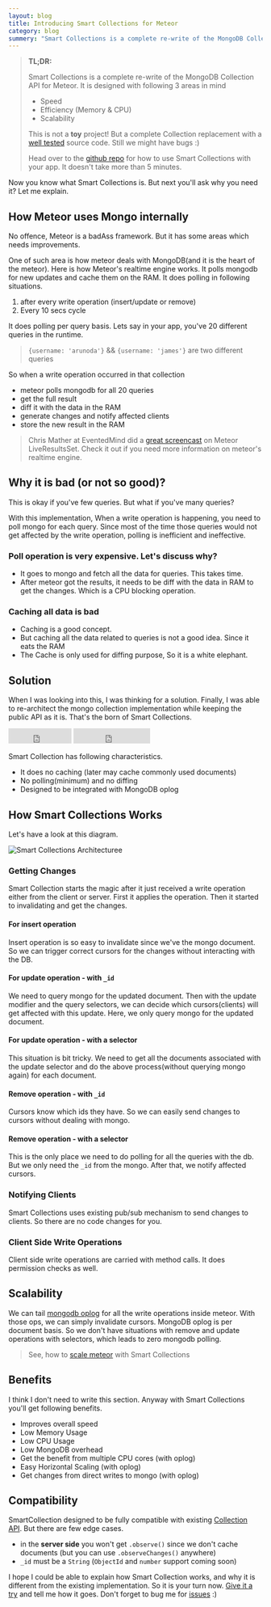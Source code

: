 ```yaml
---
layout: blog
title: Introducing Smart Collections for Meteor
category: blog
summery: "Smart Collections is a complete re-write of the MongoDB Collection API for Meteor. It is a drop in replacement for existing Collection API with much better speed, efficiency and scalability"
---
```


> **TL;DR:**
>
> Smart Collections is a complete re-write of the MongoDB Collection API for Meteor. It is designed with following 3 areas in mind
>
>* Speed
>* Efficiency (Memory & CPU)
>* Scalability
>
> This is not a **toy** project! But a complete Collection replacement with a [well tested](https://github.com/arunoda/meteor-smart-collections/blob/master/test_cases.todo) source code. Still we might have bugs :)
>
> Head over to the [github repo](https://github.com/arunoda/meteor-smart-collections) for how to use Smart Collections with your app. It doesn't take more than 5 minutes.

Now you know what Smart Collections is. But next you'll ask why you need it? Let me explain.

## How Meteor uses Mongo internally

No offence, Meteor is a badAss framework. But it has some areas which needs improvements.

One of such area is how meteor deals with MongoDB(and it is the heart of the meteor). Here is how Meteor's realtime engine works. It polls mongodb for new updates and cache them on the RAM. It does polling in following situations.

1. after every write operation (insert/update or remove)
2. Every 10 secs cycle

It does polling per query basis. Lets say in your app, you've 20 different queries in the runtime.

> `{username: 'arunoda'}` && `{username: 'james'}` are two different queries

So when a write operation occurred in that collection

* meteor polls mongodb for all 20 queries
* get the full result
* diff it with the data in the RAM
* generate changes and notify affected clients
* store the new result in the RAM

> Chris Mather at EventedMind did a [great screencast](http://www.eventedmind.com/posts/meteor-liveresultsset) on Meteor LiveResultsSet. Check it out if you need more information on meteor's realtime engine.

## Why it is bad (or not so good)?

This is okay if you've few queries. But what if you've many queries? 

With this implementation, When a write operation is happening, you need to poll mongo for each query. Since most of the time those queries would not get affected by the write operation, polling is inefficient and ineffective.

### Poll operation is very expensive. Let's discuss why?
* It goes to mongo and fetch all the data for queries. This takes time. 
* After meteor got the results, it needs to be diff with the data in RAM to get the changes. Which is a CPU blocking operation.

### Caching all data is bad
* Caching is a good concept. 
* But caching all the data related to queries is not a good idea. Since it eats the RAM
* The Cache is only used for diffing purpose, So it is a white elephant.

## Solution

When I was looking into this, I was thinking for a solution. Finally, I was able to re-architect the mongo collection implementation while keeping the public API as it is. That's the born of Smart Collections.

<iframe src="http://ghbtns.com/github-btn.html?user=arunoda&amp;repo=meteor-smart-collections&amp;type=watch&amp;count=true&amp;size=large" allowtransparency="true" frameborder="0" scrolling="0" width="125px" height="30px">
</iframe>
<iframe src="http://ghbtns.com/github-btn.html?user=arunoda&amp;repo=meteor-smart-collections&amp;type=fork&amp;count=true&amp;size=large" allowtransparency="true" frameborder="0" scrolling="0" width="152px" height="30px">
</iframe>

Smart Collection has following characteristics.

* It does no caching (later may cache commonly used documents)
* No polling(minimum) and no diffing
* Designed to be integrated with MongoDB oplog

## How Smart Collections Works

Let's have a look at this diagram.

![Smart Collections Architecturee](http://i.imgur.com/Vn67xqK.jpg)

### Getting Changes
Smart Collection starts the magic after it just received a write operation either from the client or server. First it applies the operation. Then it started to invalidating and get the changes.

#### For insert operation
Insert operation is so easy to invalidate since we've the mongo document. So we can trigger correct cursors for the changes without interacting with the DB.

#### For update operation - with `_id`

We need to query mongo for the updated document. Then with the update modifier and the query selectors, we can decide which cursors(clients) will get affected with this update. Here, we only query mongo for the updated document.

#### For update operation - with a selector
This situation is bit tricky. We need to get all the documents associated with the update selector and do the above process(without querying mongo again) for each document.

#### Remove operation - with `_id`
Cursors know which ids they have. So we can easily send changes to cursors without dealing with mongo.

#### Remove operation - with a selector
This is the only place we need to do polling for all the queries with the db. But we only need the `_id` from the mongo. After that, we notify affected cursors.

### Notifying Clients
Smart Collections uses existing pub/sub mechanism to send changes to clients. So there are no code changes for you.

### Client Side Write Operations
Client side write operations are carried with method calls. It does permission checks as well. 

## Scalability

We can tail [mongodb oplog](http://docs.mongodb.org/manual/core/replica-set-oplog/) for all the write operations inside meteor. With those ops, we can simply invalidate cursors. MongoDB oplog is per document basis. So we don't have situations with remove and update operations with selectors, which leads to zero mongodb polling.

> See, how to [scale meteor](http://meteorhacks.com/lets-scale-meteor.html) with Smart Collections

## Benefits

I think I don't need to write this section. Anyway with Smart Collections you'll get following benefits.

* Improves overall speed
* Low Memory Usage
* Low CPU Usage
* Low MongoDB overhead
* Get the benefit from multiple CPU cores (with oplog)
* Easy Horizontal Scaling (with oplog)
* Get changes from direct writes to mongo (with oplog)

## Compatibility

SmartCollection designed to be fully compatible with existing [Collection API](http://docs.meteor.com/#collections). But there are few edge cases.

* in the **server side** you won't get `.observe()` since we don't cache documents (but you can use `.observeChanges()` anywhere)
* `_id` must be a `String` (`ObjectId` and `number` support coming soon)

I hope I could be able to explain how Smart Collection works, and why it is different from the existing implementation. So it is your turn now. [Give it a try](https://github.com/arunoda/meteor-smart-collections) and tell me how it goes. Don't forget to bug me for [issues](https://github.com/arunoda/meteor-smart-collections/issues) :)
